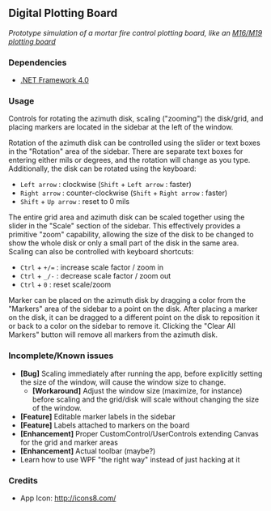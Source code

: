 ## Digital Plotting Board ##
_Prototype simulation of a mortar fire control plotting board, like an [M16/M19 plotting board](https://encrypted.google.com/search?hl=en&q=M19+plotting+board)_

### Dependencies

- [.NET Framework 4.0](http://www.microsoft.com/en-us/download/details.aspx?id=17718)

### Usage

Controls for rotating the azimuth disk, scaling ("zooming") the disk/grid, and placing markers are located in the sidebar at the left of the window.  

Rotation of the azimuth disk can be controlled using the slider or text boxes in the "Rotation" area of the sidebar.  There are separate text boxes for entering either mils or degrees, and the rotation will change as you type.  Additionally, the disk can be rotated using the keyboard:

- `Left arrow` : clockwise (`Shift` + `Left arrow` : faster)
- `Right arrow` : counter-clockwise (`Shift` + `Right arrow` : faster)
- `Shift` + `Up arrow` : reset to 0 mils

The entire grid area and azimuth disk can be scaled together using the slider in the "Scale" section of the sidebar.  This effectively provides a primitive "zoom" capability, allowing the size of the disk to be changed to show the whole disk or only a small part of the disk in the same area.  Scaling can also be controlled with keyboard shortcuts:

- `Ctrl` + `+/=` : increase scale factor / zoom in
- `Ctrl` + `_/-` : decrease scale factor / zoom out
- `Ctrl` + `0` : reset scale/zoom

Marker can be placed on the azimuth disk by dragging a color from the "Markers" area of the sidebar to a point on the disk.  After placing a marker on the disk, it can be dragged to a different point on the disk to reposition it or back to a color on the sidebar to remove it.  Clicking the "Clear All Markers" button will remove all markers from the azimuth disk.

### Incomplete/Known issues

- **[Bug]** Scaling immediately after running the app, before explicitly setting the size of the window, will cause the window size to change.
    + **[Workaround]** Adjust the window size (maximize, for instance) before scaling and the grid/disk will scale without changing the size of the window.
- **[Feature]** Editable marker labels in the sidebar
- **[Feature]** Labels attached to markers on the board
- **[Enhancement]** Proper CustomControl/UserControls extending Canvas for the grid and marker areas
- **[Enhancement]** Actual toolbar (maybe?)
- Learn how to use WPF "the right way" instead of just hacking at it

### Credits

- App Icon: http://icons8.com/